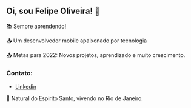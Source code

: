 ## Oi, sou Felipe Oliveira! 👋

:books: Sempre aprendendo! <br>

:outbox_tray: Um desenvolvedor mobile apaixonado por tecnologia <br>

:outbox_tray: Metas para 2022: Novos projetos, aprendizado e muito crescimento.<br>

### Contato:
- <a href="https://www.linkedin.com/in/fdocs/" target="_blank">Linkedin</a> <img src="https://raw.githubusercontent.com/TheDudeThatCode/TheDudeThatCode/db8f1cbd38ac0ae2a08f36f961096dbd59a02393/Assets/Linkedin.svg" height="15" width="15"> 

:house_with_garden: Natural do Espirito Santo, vivendo no Rio de Janeiro. <br>
